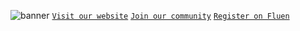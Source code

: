 ![banner](https://user-images.githubusercontent.com/49320100/138559117-63e9bdcd-9aaa-463a-8a68-918c4a157ec5.png)
[`Visit our website`](https://nove.team/) [`Join our community`](https://discord.gg/4KMSbpE) [`Register on Fluen`](https://not.yet/)
